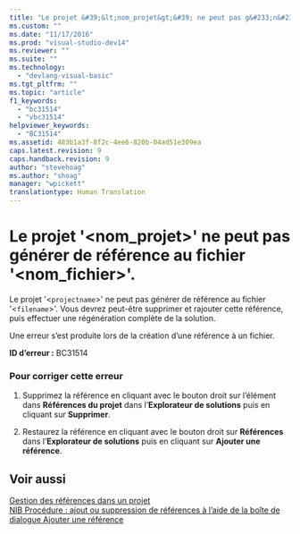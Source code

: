 ```yaml
---
title: "Le projet &#39;&lt;nom_projet&gt;&#39; ne peut pas g&#233;n&#233;rer de r&#233;f&#233;rence au fichier &#39;&lt;nom_fichier&gt;&#39;. | Microsoft Docs"
ms.custom: ""
ms.date: "11/17/2016"
ms.prod: "visual-studio-dev14"
ms.reviewer: ""
ms.suite: ""
ms.technology: 
  - "devlang-visual-basic"
ms.tgt_pltfrm: ""
ms.topic: "article"
f1_keywords: 
  - "bc31514"
  - "vbc31514"
helpviewer_keywords: 
  - "BC31514"
ms.assetid: 483b1a3f-8f2c-4ee6-820b-04ad51e309ea
caps.latest.revision: 9
caps.handback.revision: 9
author: "stevehoag"
ms.author: "shoag"
manager: "wpickett"
translationtype: Human Translation
---
```

# Le projet &#39;&lt;nom_projet&gt;&#39; ne peut pas g&#233;n&#233;rer de r&#233;f&#233;rence au fichier &#39;&lt;nom_fichier&gt;&#39;.
Le projet '\<`projectname`\>' ne peut pas générer de référence au fichier '\<`filename`\>'. Vous devrez peut\-être supprimer et rajouter cette référence, puis effectuer une régénération complète de la solution.  
  
 Une erreur s’est produite lors de la création d’une référence à un fichier.  
  
 **ID d’erreur :** BC31514  
  
### Pour corriger cette erreur  
  
1.  Supprimez la référence en cliquant avec le bouton droit sur l’élément dans **Références du projet** dans l’**Explorateur de solutions** puis en cliquant sur **Supprimer**.  
  
2.  Restaurez la référence en cliquant avec le bouton droit sur **Références** dans l’**Explorateur de solutions** puis en cliquant sur **Ajouter une référence**.  
  
## Voir aussi  
 [Gestion des références dans un projet](/visual-studio/ide/managing-references-in-a-project)   
 [NIB Procédure : ajout ou suppression de références à l’aide de la boîte de dialogue Ajouter une référence](http://msdn.microsoft.com/fr-fr/3bd75d61-f00c-47c0-86a2-dd1f20e231c9)